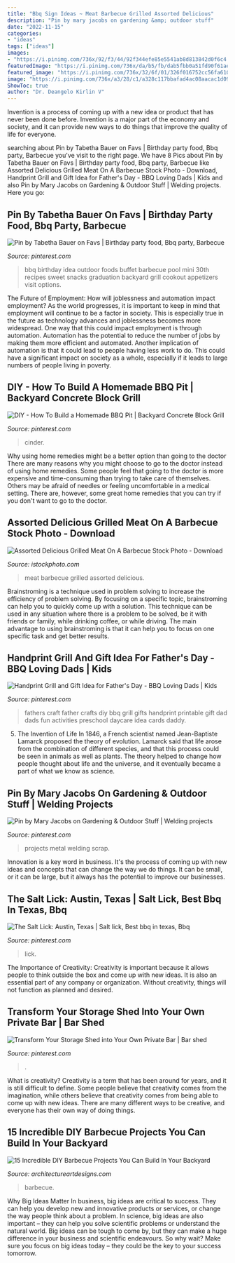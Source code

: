 ```yaml
---
title: "Bbq Sign Ideas ~ Meat Barbecue Grilled Assorted Delicious"
description: "Pin by mary jacobs on gardening &amp; outdoor stuff"
date: "2022-11-15"
categories:
- "ideas"
tags: ["ideas"]
images:
- "https://i.pinimg.com/736x/92/f3/44/92f344efe85e5541ab8d813842d0f6c4.jpg"
featuredImage: "https://i.pinimg.com/736x/da/b5/fb/dab5fbb0a51fd90f61ae64e66a21190a--bbq-food-ideas-barbecue-party-ideas.jpg"
featured_image: "https://i.pinimg.com/736x/32/6f/01/326f016752cc56fa61097c1b3ef2fde2.jpg"
image: "https://i.pinimg.com/736x/a3/28/c1/a328c117bbafad4ac08aacac1d0928be.jpg"
ShowToc: true
author: "Dr. Deangelo Kirlin V"
---
```



Invention is a process of coming up with a new idea or product that has never been done before. Invention is a major part of the economy and society, and it can provide new ways to do things that improve the quality of life for everyone.

	

		
searching about Pin by Tabetha Bauer on Favs | Birthday party food, Bbq party, Barbecue you've visit to the right page. We have 8 Pics about Pin by Tabetha Bauer on Favs | Birthday party food, Bbq party, Barbecue like Assorted Delicious Grilled Meat On A Barbecue Stock Photo - Download, Handprint Grill and Gift Idea for Father&#039;s Day - BBQ Loving Dads | Kids and also Pin by Mary Jacobs on Gardening &amp; Outdoor Stuff | Welding projects. Here you go:
		
    
## Pin By Tabetha Bauer On Favs | Birthday Party Food, Bbq Party, Barbecue

<img loading=lazy src="https://i.pinimg.com/736x/da/b5/fb/dab5fbb0a51fd90f61ae64e66a21190a--bbq-food-ideas-barbecue-party-ideas.jpg" onerror="this.onerror=null;this.src='https://tse2.mm.bing.net/th?id=OIP.lXXH58SlnwORhW47Sh0y2QDYEg&amp;pid=15.1';" alt="Pin by Tabetha Bauer on Favs | Birthday party food, Bbq party, Barbecue">

_Source: pinterest.com_

>bbq birthday idea outdoor foods buffet barbecue pool mini 30th recipes sweet snacks graduation backyard grill cookout appetizers visit options. 

	

The Future of Employment: How will joblessness and automation impact employment?
As the world progresses, it is important to keep in mind that employment will continue to be a factor in society. This is especially true in the future as technology advances and joblessness becomes more widespread. One way that this could impact employment is through automation. Automation has the potential to reduce the number of jobs by making them more efficient and automated. Another implication of automation is that it could lead to people having less work to do. This could have a significant impact on society as a whole, especially if it leads to large numbers of people living in poverty.

    
## DIY - How To Build A Homemade BBQ Pit | Backyard Concrete Block Grill

<img loading=lazy src="https://i.pinimg.com/736x/a3/28/c1/a328c117bbafad4ac08aacac1d0928be.jpg" onerror="this.onerror=null;this.src='https://tse4.mm.bing.net/th?id=OIP.1sSd-1s5gtE_5SQRqwmougHaEK&amp;pid=15.1';" alt="DIY - How To Build a Homemade BBQ Pit | Backyard Concrete Block Grill">

_Source: pinterest.com_

>cinder. 

	

Why using home remedies might be a better option than going to the doctor
There are many reasons why you might choose to go to the doctor instead of using home remedies. Some people feel that going to the doctor is more expensive and time-consuming than trying to take care of themselves. Others may be afraid of needles or feeling uncomfortable in a medical setting. There are, however, some great home remedies that you can try if you don't want to go to the doctor.

    
## Assorted Delicious Grilled Meat On A Barbecue Stock Photo - Download

<img loading=lazy src="https://media.istockphoto.com/photos/assorted-delicious-grilled-meat-on-a-barbecue-picture-id673139370?k=6&amp;m=673139370&amp;s=170667a&amp;w=0&amp;h=smF5S3t7KRxse2f3VzQWUr__KoO0TlVbTcCa234kNXU=" onerror="this.onerror=null;this.src='https://tse2.mm.bing.net/th?id=OIP.cHCQ_msQ2iP39a0pndLjHQAAAA&amp;pid=15.1';" alt="Assorted Delicious Grilled Meat On A Barbecue Stock Photo - Download">

_Source: istockphoto.com_

>meat barbecue grilled assorted delicious. 

	

Brainstroming is a technique used in problem solving to increase the efficiency of problem solving. By focusing on a specific topic, brainstroming can help you to quickly come up with a solution. This technique can be used in any situation where there is a problem to be solved, be it with friends or family, while drinking coffee, or while driving. The main advantage to using brainstroming is that it can help you to focus on one specific task and get better results.

    
## Handprint Grill And Gift Idea For Father&#039;s Day - BBQ Loving Dads | Kids

<img loading=lazy src="https://i.pinimg.com/736x/92/f3/44/92f344efe85e5541ab8d813842d0f6c4.jpg" onerror="this.onerror=null;this.src='https://tse1.mm.bing.net/th?id=OIP.tyiA-V66gkyzXWy5288Y5wHaKc&amp;pid=15.1';" alt="Handprint Grill and Gift Idea for Father&#039;s Day - BBQ Loving Dads | Kids">

_Source: pinterest.com_

>fathers craft father crafts diy bbq grill gifts handprint printable gift dad dads fun activities preschool daycare idea cards daddy. 

	

5. The Invention of Life
In 1846, a French scientist named Jean-Baptiste Lamarck proposed the theory of evolution. Lamarck said that life arose from the combination of different species, and that this process could be seen in animals as well as plants. The theory helped to change how people thought about life and the universe, and it eventually became a part of what we know as science.

    
## Pin By Mary Jacobs On Gardening &amp; Outdoor Stuff | Welding Projects

<img loading=lazy src="https://i.pinimg.com/736x/32/6f/01/326f016752cc56fa61097c1b3ef2fde2.jpg" onerror="this.onerror=null;this.src='https://tse4.mm.bing.net/th?id=OIP.mPUCEDlSv3LhHrWPRsvGswHaNK&amp;pid=15.1';" alt="Pin by Mary Jacobs on Gardening &amp; Outdoor Stuff | Welding projects">

_Source: pinterest.com_

>projects metal welding scrap. 

	

Innovation is a key word in business. It's the process of coming up with new ideas and concepts that can change the way we do things. It can be small, or it can be large, but it always has the potential to improve our businesses.

    
## The Salt Lick: Austin, Texas | Salt Lick, Best Bbq In Texas, Bbq

<img loading=lazy src="https://i.pinimg.com/736x/6f/0a/26/6f0a26a841aa50f5b5e0200f6398c5d4--usa--abilene.jpg" onerror="this.onerror=null;this.src='https://tse3.mm.bing.net/th?id=OIP.4vMu1uu-X9V8G81wxe_pFAHaGM&amp;pid=15.1';" alt="The Salt Lick: Austin, Texas | Salt lick, Best bbq in texas, Bbq">

_Source: pinterest.com_

>lick. 

	

The Importance of Creativity:
Creativity is important because it allows people to think outside the box and come up with new ideas. It is also an essential part of any company or organization. Without creativity, things will not function as planned and desired.

    
## Transform Your Storage Shed Into Your Own Private Bar | Bar Shed

<img loading=lazy src="https://i.pinimg.com/736x/7d/0e/60/7d0e60309996021515ea56b7ca792952--backyard-bar-patio-bar.jpg" onerror="this.onerror=null;this.src='https://tse2.mm.bing.net/th?id=OIP.GCnctIiKeLciRhH-PrlPHQHaFi&amp;pid=15.1';" alt="Transform Your Storage Shed into Your Own Private Bar | Bar shed">

_Source: pinterest.com_

>. 

	

What is creativity?
Creativity is a term that has been around for years, and it is still difficult to define. Some people believe that creativity comes from the imagination, while others believe that creativity comes from being able to come up with new ideas. There are many different ways to be creative, and everyone has their own way of doing things.

    
## 15 Incredible DIY Barbecue Projects You Can Build In Your Backyard

<img loading=lazy src="https://www.architectureartdesigns.com/wp-content/uploads/2020/06/15-Incredible-DIY-Barbecue-Projects-You-Can-Build-In-Your-Backyard-12.jpg" onerror="this.onerror=null;this.src='https://tse2.mm.bing.net/th?id=OIP.VvCBLJLF4HMDNabvMT5ASAHaJ4&amp;pid=15.1';" alt="15 Incredible DIY Barbecue Projects You Can Build In Your Backyard">

_Source: architectureartdesigns.com_

>barbecue. 

	

Why Big Ideas Matter
In business, big ideas are critical to success. They can help you develop new and innovative products or services, or change the way people think about a problem. In science, big ideas are also important – they can help you solve scientific problems or understand the natural world.
Big ideas can be tough to come by, but they can make a huge difference in your business and scientific endeavours. So why wait? Make sure you focus on big ideas today – they could be the key to your success tomorrow.

